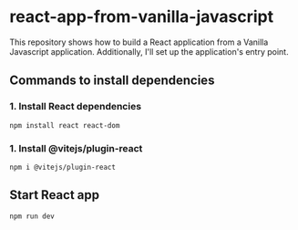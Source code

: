 # react-app-from-vanilla-javascript
This repository shows how to build a React application from a Vanilla Javascript application. Additionally, I'll set up the application's entry point.

## Commands to install dependencies

### 1. Install React dependencies

   `npm install react react-dom `

### 1. Install @vitejs/plugin-react

   `npm i @vitejs/plugin-react`

## Start React app

   `npm run dev`
